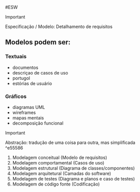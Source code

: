 #ESW 

> [!important]  
> Especificação / Modelo: Detalhamento de requisitos  

## Modelos podem ser:

### Textuais
- documentos
- descriçao de casos de uso
- portugol
- estórias de usuário

### Gráficos
- diagramas UML
- wireframes
- mapas mentais
- decomposição funcional

> [!important]  
> Abstração: tradução de uma coisa para outra, mas simplificada  
^e55586

1. Modelagem conceitual (Modelo de requisitos)
2. Modelagem comportamental (Casos de uso)
3. Modelagem estrutural (Diagrama de classes/componentes)
4. Modelagem arquitetural (Camadas do software)
5. Modelagem de testes (Diagrama e planos e caso de testes)
6. Modelagem de código fonte (Codificação)